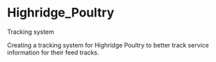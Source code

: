 # Highridge_Poultry
Tracking system

Creating a tracking system for Highridge Poultry to better track service information for their feed tracks.


<!-- 
![](Img/highridge.PNG) -->